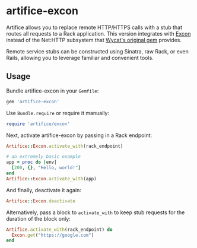 artifice-excon
==============

Artifice allows you to replace remote HTTP/HTTPS calls with a stub that routes
all requests to a Rack application. This version integrates with
[Excon](https://github.com/geemus/excon) instead of the Net:HTTP subsystem that
[Wycat's original gem](https://github.com/wycats/artifice) provides.

Remote service stubs can be constructed using Sinatra, raw Rack, or even Rails,
allowing you to leverage familiar and convenient tools.

Usage
-----

Bundle artifice-excon in your `Gemfile`:

``` ruby
gem 'artifice-excon'
```

Use `Bundle.require` or require it manually:

``` ruby
require 'artifice/excon'
```

Next, activate artifice-excon by passing in a Rack endpoint:

``` ruby
Artifice::Excon.activate_with(rack_endpoint)

# an extremely basic example
app = proc do |env|
  [200, {}, "Hello, world!"]
end
Artifice::Excon.activate_with(app)
```

And finally, deactivate it again:

``` ruby
Artifice::Excon.deactivate
```

Alternatively, pass a block to `activate_with` to keep stub requests for the duration of the block only:


``` ruby
Artifice.activate_with(rack_endpoint) do
  Excon.get("https://google.com")
end
```

